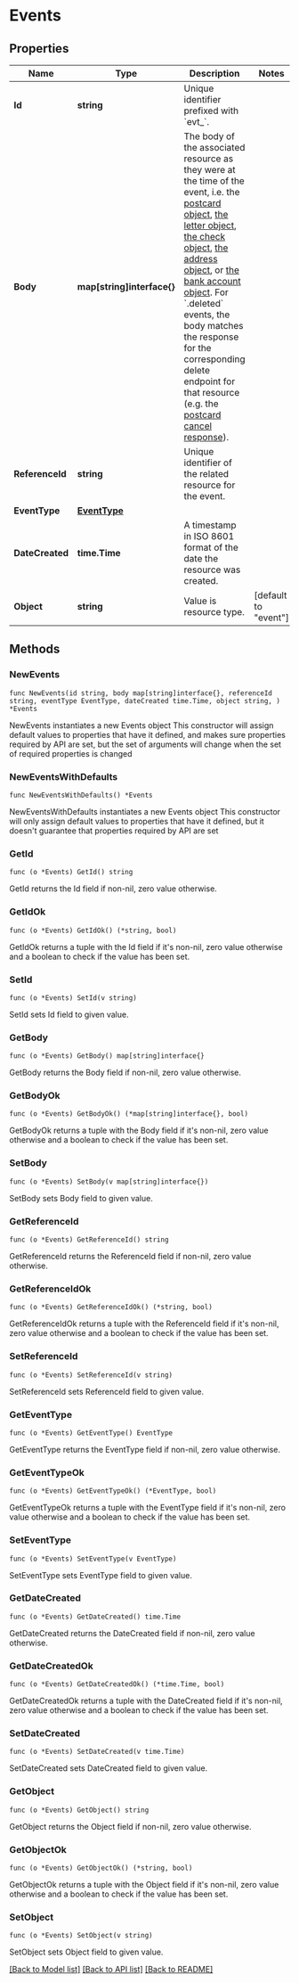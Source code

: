 # Events

## Properties

Name | Type | Description | Notes
------------ | ------------- | ------------- | -------------
**Id** | **string** | Unique identifier prefixed with &#x60;evt_&#x60;. | 
**Body** | **map[string]interface{}** | The body of the associated resource as they were at the time of the event, i.e. the [postcard object](https://docs.lob.com/#tag/Postcards/operation/postcard_retrieve), [the letter object](https://docs.lob.com/#tag/Letters/operation/letter_retrieve), [the check object](https://docs.lob.com/#tag/Checks/operation/check_retrieve), [the address object](https://docs.lob.com/#tag/Addresses/operation/address_retrieve), or [the bank account object](https://docs.lob.com/#tag/Bank-Accounts/operation/bank_account_retrieve). For &#x60;.deleted&#x60; events, the body matches the response for the corresponding delete endpoint for that resource (e.g. the [postcard cancel response](https://docs.lob.com/#tag/Postcards/operation/postcard_delete)). | 
**ReferenceId** | **string** | Unique identifier of the related resource for the event. | 
**EventType** | [**EventType**](EventType.md) |  | 
**DateCreated** | **time.Time** | A timestamp in ISO 8601 format of the date the resource was created. | 
**Object** | **string** | Value is resource type. | [default to "event"]

## Methods

### NewEvents

`func NewEvents(id string, body map[string]interface{}, referenceId string, eventType EventType, dateCreated time.Time, object string, ) *Events`

NewEvents instantiates a new Events object
This constructor will assign default values to properties that have it defined,
and makes sure properties required by API are set, but the set of arguments
will change when the set of required properties is changed

### NewEventsWithDefaults

`func NewEventsWithDefaults() *Events`

NewEventsWithDefaults instantiates a new Events object
This constructor will only assign default values to properties that have it defined,
but it doesn't guarantee that properties required by API are set

### GetId

`func (o *Events) GetId() string`

GetId returns the Id field if non-nil, zero value otherwise.

### GetIdOk

`func (o *Events) GetIdOk() (*string, bool)`

GetIdOk returns a tuple with the Id field if it's non-nil, zero value otherwise
and a boolean to check if the value has been set.

### SetId

`func (o *Events) SetId(v string)`

SetId sets Id field to given value.


### GetBody

`func (o *Events) GetBody() map[string]interface{}`

GetBody returns the Body field if non-nil, zero value otherwise.

### GetBodyOk

`func (o *Events) GetBodyOk() (*map[string]interface{}, bool)`

GetBodyOk returns a tuple with the Body field if it's non-nil, zero value otherwise
and a boolean to check if the value has been set.

### SetBody

`func (o *Events) SetBody(v map[string]interface{})`

SetBody sets Body field to given value.


### GetReferenceId

`func (o *Events) GetReferenceId() string`

GetReferenceId returns the ReferenceId field if non-nil, zero value otherwise.

### GetReferenceIdOk

`func (o *Events) GetReferenceIdOk() (*string, bool)`

GetReferenceIdOk returns a tuple with the ReferenceId field if it's non-nil, zero value otherwise
and a boolean to check if the value has been set.

### SetReferenceId

`func (o *Events) SetReferenceId(v string)`

SetReferenceId sets ReferenceId field to given value.


### GetEventType

`func (o *Events) GetEventType() EventType`

GetEventType returns the EventType field if non-nil, zero value otherwise.

### GetEventTypeOk

`func (o *Events) GetEventTypeOk() (*EventType, bool)`

GetEventTypeOk returns a tuple with the EventType field if it's non-nil, zero value otherwise
and a boolean to check if the value has been set.

### SetEventType

`func (o *Events) SetEventType(v EventType)`

SetEventType sets EventType field to given value.


### GetDateCreated

`func (o *Events) GetDateCreated() time.Time`

GetDateCreated returns the DateCreated field if non-nil, zero value otherwise.

### GetDateCreatedOk

`func (o *Events) GetDateCreatedOk() (*time.Time, bool)`

GetDateCreatedOk returns a tuple with the DateCreated field if it's non-nil, zero value otherwise
and a boolean to check if the value has been set.

### SetDateCreated

`func (o *Events) SetDateCreated(v time.Time)`

SetDateCreated sets DateCreated field to given value.


### GetObject

`func (o *Events) GetObject() string`

GetObject returns the Object field if non-nil, zero value otherwise.

### GetObjectOk

`func (o *Events) GetObjectOk() (*string, bool)`

GetObjectOk returns a tuple with the Object field if it's non-nil, zero value otherwise
and a boolean to check if the value has been set.

### SetObject

`func (o *Events) SetObject(v string)`

SetObject sets Object field to given value.



[[Back to Model list]](../README.md#documentation-for-models) [[Back to API list]](../README.md#documentation-for-api-endpoints) [[Back to README]](../README.md)


